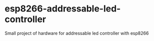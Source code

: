 # esp8266-addressable-led-controller
 Small project of hardware for addressable led controller with esp8266
